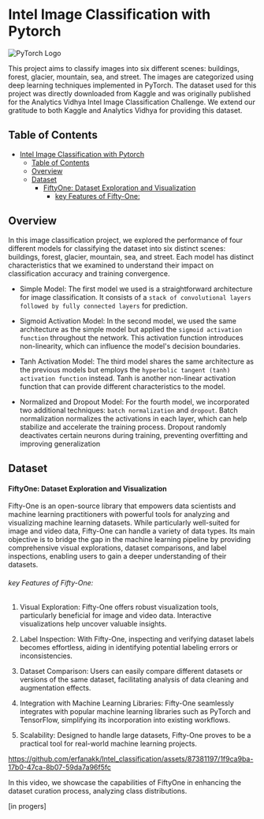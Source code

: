 
# Intel Image Classification with Pytorch

![PyTorch Logo](https://upload.wikimedia.org/wikipedia/commons/9/96/Pytorch_logo.png)

This project aims to classify images into six different scenes: buildings, forest, glacier, mountain, sea, and street. The images are categorized using deep learning techniques implemented in PyTorch. The dataset used for this project was directly downloaded from Kaggle and was originally published for the Analytics Vidhya Intel Image Classification Challenge. We extend our gratitude to both Kaggle and Analytics Vidhya for providing this dataset.

## Table of Contents

- [Intel Image Classification with Pytorch](#intel-image-classification-with-pytorch)
  - [Table of Contents](#table-of-contents)
  - [Overview](#overview)
  - [Dataset](#dataset)
      - [FiftyOne: Dataset Exploration and Visualization](#fiftyone-dataset-exploration-and-visualization)
          - [key Features of Fifty-One:](#key-features-of-fifty-one)

## Overview

In this image classification project, we explored the performance of four different models for classifying the dataset into six distinct scenes: buildings, forest, glacier, mountain, sea, and street. Each model has distinct characteristics that we examined to understand their impact on classification accuracy and training convergence.

- Simple Model: The first model we used is a straightforward architecture for image classification. It consists of a `stack of convolutional layers followed by fully connected layers` for prediction.

- Sigmoid Activation Model: In the second model, we used the same architecture as the simple model but applied the `sigmoid activation function` throughout the network. This activation function introduces non-linearity, which can influence the model's decision boundaries.

- Tanh Activation Model: The third model shares the same architecture as the previous models but employs the `hyperbolic tangent (tanh) activation function` instead. Tanh is another non-linear activation function that can provide different characteristics to the model.

- Normalized and Dropout Model: For the fourth model, we incorporated two additional techniques: `batch normalization` and `dropout`. Batch normalization normalizes the activations in each layer, which can help stabilize and accelerate the training process. Dropout randomly deactivates certain neurons during training, preventing overfitting and improving generalization

## Dataset

#### FiftyOne: Dataset Exploration and Visualization

Fifty-One is an open-source library that empowers data scientists and machine learning practitioners with powerful tools for analyzing and visualizing machine learning datasets. While particularly well-suited for image and video data, Fifty-One can handle a variety of data types. Its main objective is to bridge the gap in the machine learning pipeline by providing comprehensive visual explorations, dataset comparisons, and label inspections, enabling users to gain a deeper understanding of their datasets.



###### key Features of Fifty-One:

1. Visual Exploration: Fifty-One offers robust visualization tools, particularly beneficial for image and video data. Interactive visualizations help uncover valuable insights.

2. Label Inspection: With Fifty-One, inspecting and verifying dataset labels becomes effortless, aiding in identifying potential labeling errors or inconsistencies.

3. Dataset Comparison: Users can easily compare different datasets or versions of the same dataset, facilitating analysis of data cleaning and augmentation effects.

4. Integration with Machine Learning Libraries: Fifty-One seamlessly integrates with popular machine learning libraries such as PyTorch and TensorFlow, simplifying its incorporation into existing workflows.

5. Scalability: Designed to handle large datasets, Fifty-One proves to be a practical tool for real-world machine learning projects.





https://github.com/erfanakk/Intel_classification/assets/87381197/1f9ca9ba-17b0-47ca-8b07-59da7a96f5fc



In this video, we showcase the capabilities of FiftyOne in enhancing the dataset curation process, analyzing class distributions.


[in progers]
